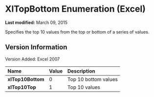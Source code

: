
# XlTopBottom Enumeration (Excel)

 **Last modified:** March 09, 2015

Specifies the top 10 values from the top or bottom of a series of values.

## Version Information

Version Added: Excel 2007 



|**Name**|**Value**|**Description**|
|:-----|:-----|:-----|
| **xlTop10Bottom**|0|Top 10 bottom values|
| **xlTop10Top**|1|Top 10 values|
